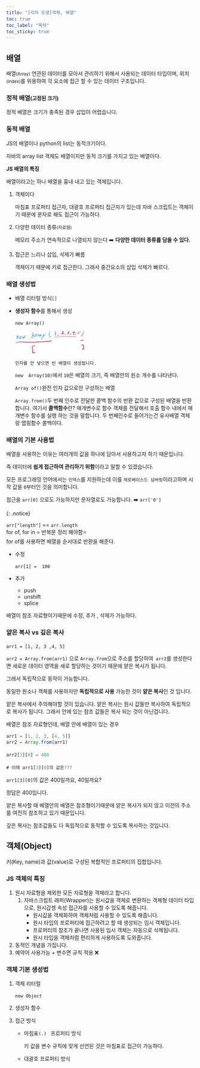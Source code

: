 ```yaml
---
title: "[각자 도생]객체, 배열"
toc: true
toc_label: "목차"
toc_sticky: true
---
```


## 배열

배열<small>(Array)</small> 연관된 데이터를 모아서 관리하기 위해서 사용되는 데이터 타입이며, 위치<small>(index)</small>를 위용하여 각 요소에 접근 할 수 있는 데이터 구조입니다.

### 정적 배열<small>(고정된 크기)</small>

정적 배열은 크기가 충족된 경우 삽입이 어렵습니다.



### 동적 배열

JS의 배열이나 python의 list는 동적크기이다.

자바의 array list 객체도 배열이지만 동적 크기를 가지고 있는 배열이다.

**JS 배열의 특징**

배열이라고는 하나 배열을 흉내 내고 있는 객체입니다.

1. 객체이다

   마침표 프로퍼티 접근자, 대괄호 프로퍼티 접근자가 있는데 자바 스크립트는 객체이기 때문에 문자로 해도 접근이 가능하다.

2. 다양한 데이터 종류<small>(자료형)</small>

   메모리 주소가 연속적으로 나열되지 않는다 ➡️ **다양한 데이터 종류를 담을 수 있다.**

3. 접근은 느리나 삽입, 삭제가 빠름

   객체이기 때문에 키로 접근한다. 그래서 중간요소의 삽입 삭제가 빠르다.

### 배열 생성법

- 배열 리터럴 방식`[]`

- **생성자 함수**를 통해서 생성

  `new Array()`

  <img src="/../images/2025-01-21-[각자도생] 배열/image-20250121111734111.png" alt="image-20250121111734111" style="zoom:50%;" />

  `인자를 안 넣으면 빈 배열이 생성됩니다.`

  `new  Array(10)`에서 `10`은 배열의 크기, 즉 배열안의 원소 개수를 나타낸다.

  `Array of()`완전 인자 값으로만 구성하는 배열

  `Array.from()`두 번째 인수로 전달한 콜백 함수의 반환 값으로 구성된 배열을 반환합니다.  여기서 **콜백함수**란? 매개변수로 함수 객체를 전달해서 호출 함수 내에서 매개변수 함수를 실행 하는 것을 말합니다. 두 번째인수로 들어가는건 유사배열 객체랑 맵핑함수 콜백이다.

### 배열의 기본 사용법

배열을 사용하는 이유는 여러개의 값을 하나에 담아서 사용하고자 하기 때문입니다.

즉 데이터에 **쉽게 접근하여 관리하기 위함**이라고 말할 수 있겠습니다.

모든 프로그래밍 언어에서는 `인덱스`를 지원하는데 이를 `제로베이스드 넘버링`이라고하며 시작 값을 `0`부터인 것을 의미합니다.

접근을 `arr[0]` 으로도 가능하지만 문자열로도 가능합니다. ➡️ `arr['0']`

{: .notice}

`arr["length"]` == `arr.length`<br>
for of, for in =  반복문 정리 해야함⭐<br>
for of를 사용하면 배열을 순서대로 반환을 해준다.



- 수정

  `arr[1] =  100`

- 추가

  - push
  - unshift
  - splice

배열이 참조 자료형이기때문에 수정, 추가 , 삭제가 가능하다.



### 얕은 복사 vs 깊은 복사

`arr1 = [1, 2, 3 ,4, 5]`

`arr2 = Array.from(arr1)` 으로 `Array.from`으로 주소를 할당하여` arr2`를 생성한다면 새로운 데이터 영역을 새로 할당하는 것이기 때문에 얕은 복사가 됩니다. 

그래서 독립적으로 동작이 가능합니다.

동일한 원소나 객체를 사용하지만 **독립적으로 사용** 가능한 것이 **얕은 복사**인 것 입니다.



얕은 복사에서 주의해야할 것이 있습니다. 얕은 복사는 원시 값들만 복사하여 독립적으로 복사가 됩니다. 그래서 안에 있는 참조 값들은 복사 되는 것이 아닌겁니다.

배열은 참조 자료형인데, 배열 안에 배열이 있는 경우

``` javascript
arr1 = [1, 2, 3, [4, 5]]
arr2 = Array.from(arr1)

arr2[3][0] = 400

# 이때 arr1[3][0]의 값은???
```

`arr1[3][0]`의 값은 400일까요, 40일까요?



정답은 400입니다.

얕은 복사할 때 배열안의 배열은 참조형이기때문에 얕은 복사가 되지 않고 이전의 주소를 여전히 참조하고 있기 때문입니다.

깊은 복사는 참조값들도 다 독립적으로 동작할 수 있도록 복사하는 것입니다.



## 객체(Object)

키(Key, name)과 값(value)로 구성된 복합적인 프로퍼티의 집합입니다.



### JS 객체의 특징

1. 원시 자료형을 제외한 모든 자료형을 객체라고 합니다.
   1. 자바스크립트 래퍼(Wrapper)는 원시값을 객체로 변환하는 객체형 데이터 타입으로, 원시갑셍 속성 접근자를 사용할 수 있도록 해줍니다.
      - 원시값을 객체화하여 객체처럼 사용할 수 있도록 해줍니다.
      - 원시 타입의 프로퍼티에 접근하려고 할 때 생성되는 임시 객체입니다.
      - 프로퍼티의 참조가 끝나면 사용된 임시 객체는 자동으로 삭제됩니다.
      - 원시 타입을 객체처럼 편리하게 사용하도록 도와줍니다.
2. 동적인 개념을 가집니다.
3. 예약어 사용가능 + 변수면 규칙 적용 ❌

### 객체 기본 생성법

1. 객체 리터럴 

   `new Object`

2. 생성자 함수

3. 접근 방식

   - 마침표`(.) ` 프로퍼티 방식

     키 값을 변수 규칙에 맞게 선언된 것은 마침표로 접근이 가능하다.

   - 대괄호 프로퍼티 방식

     